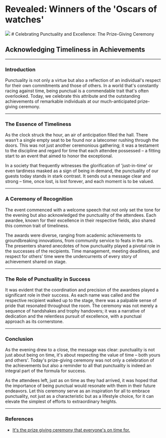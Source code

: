 # Revealed: Winners of the 'Oscars of watches'

![](https://oaidalleapiprodscus.blob.core.windows.net/private/org-gXPbBm0AsUo5a4CtQGiKlNGU/user-w6ZkVLVP9InJi6KkAr5kPeie/img-7vy04myO9N8Sy8OCkNmgzH6k.png?st=2023-11-15T12%3A17%3A36Z&se=2023-11-15T14%3A17%3A36Z&sp=r&sv=2021-08-06&sr=b&rscd=inline&rsct=image/png&skoid=6aaadede-4fb3-4698-a8f6-684d7786b067&sktid=a48cca56-e6da-484e-a814-9c849652bcb3&skt=2023-11-15T12%3A47%3A03Z&ske=2023-11-16T12%3A47%3A03Z&sks=b&skv=2021-08-06&sig=QUVdNZcnN4wNAPEByz5dDZ4o2KJTik7IJthK45u%2BFyc%3D) \# Celebrating Punctuality and Excellence: The Prize-Giving Ceremony

## Acknowledging Timeliness in Achievements

---

### Introduction

Punctuality is not only a virtue but also a reflection of an individual's respect for their own commitments and those of others. In a world that's constantly racing against time, being punctual is a commendable trait that's often overlooked. Today, we celebrate this attribute and the outstanding achievements of remarkable individuals at our much-anticipated prize-giving ceremony.

---

### The Essence of Timeliness

As the clock struck the hour, an air of anticipation filled the hall. There wasn’t a single empty seat to be found nor a latecomer rushing through the doors. This was not just another ceremonious gathering; it was a testament to the discipline and regard for time that each attendee possessed – a fitting start to an event that aimed to honor the exceptional.

In a society that frequently witnesses the glorification of 'just-in-time' or even tardiness masked as a sign of being in demand, the punctuality of our guests today stands in stark contrast. It sends out a message clear and strong – time, once lost, is lost forever, and each moment is to be valued.

---

### A Ceremony of Recognition

The event commenced with a welcome speech that not only set the tone for the evening but also acknowledged the punctuality of the attendees. Each awardee, known for their excellence in their respective fields, also shared this common trait of timeliness.

The awards were diverse, ranging from academic achievements to groundbreaking innovations, from community service to feats in the arts. The presenters shared anecdotes of how punctuality played a pivotal role in the successes of the recipients. Time management, meeting deadlines, and respect for others' time were the undercurrents of every story of achievement shared on stage.

---

### The Role of Punctuality in Success

It was evident that the coordination and precision of the awardees played a significant role in their success. As each name was called and the respective recipient walked up to the stage, there was a palpable sense of pride that resonated throughout the room. The ceremony was not merely a sequence of handshakes and trophy handovers; it was a narrative of dedication and the relentless pursuit of excellence, with a punctual approach as its cornerstone.

---

### Conclusion

As the evening drew to a close, the message was clear: punctuality is not just about being on time, it's about respecting the value of time – both yours and others'. Today's prize-giving ceremony was not only a celebration of the achievements but also a reminder to all that punctuality is indeed an integral part of the formula for success.

As the attendees left, just as on time as they had arrived, it was hoped that the importance of being punctual would resonate with them in their future endeavors. Let this ceremony serve as an inspiration for all to embrace punctuality, not just as a characteristic but as a lifestyle choice, for it can elevate the simplest of efforts to extraordinary heights.

---

### References

* [It's the prize giving ceremony that everyone's on time for. ](http://www.cnn.com/2016/11/18/luxury/grand-prix-horlogerie-oscars-of-watches-2016/index.html?eref=rss%5Ftech)